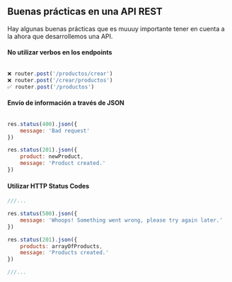 ## Buenas prácticas en una API REST

Hay algunas buenas prácticas que es muuuy importante tener en cuenta a la ahora que desarrollemos una API.

<div class='grid grid-cols-2 gap-16'>

<div class='flex flex-col gap-10'>

<div>

#### No utilizar verbos en los endpoints

```javascript

❌ router.post('/productos/crear')
❌ router.post('/crear/productos')
✅ router.post('/productos')

```

</div>

<div>

#### Envío de información a través de JSON

```javascript

res.status(400).json({
    message: 'Bad request'
})

res.status(201).json({
    product: newProduct,
    message: 'Product created.'
})

```

</div>

</div>
<div>

#### Utilizar HTTP Status Codes

```javascript
///...

res.status(500).json({
    message: 'Whoops! Something went wrong, please try again later.'
})

res.status(201).json({
    products: arrayOfProducts,
    message: 'Products created.'
})

///...

```

</div>




</div>
